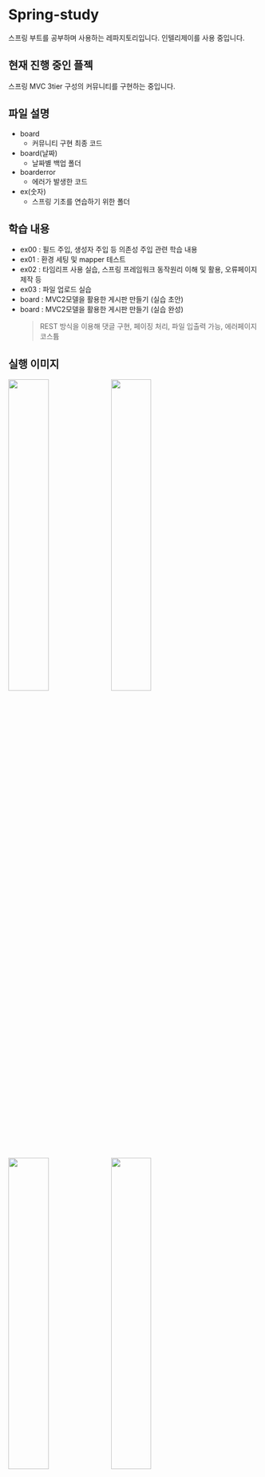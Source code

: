 # Spring-study
스프링 부트를 공부하며 사용하는 레파지토리입니다.
인텔리제이를 사용 중입니다.

  
## 현재 진행 중인 플젝
스프링 MVC 3tier 구성의 커뮤니티를 구현하는 중입니다.
  
## 파일 설명
* board
  * 커뮤니티 구현 최종 코드 
* board(날짜)
  * 날짜별 백업 폴더 
* boarderror
  * 에러가 발생한 코드
* ex(숫자)
  * 스프링 기초를 연습하기 위한 폴더


## 학습 내용
- ex00 : 필드 주입, 생성자 주입 등 의존성 주입 관련 학습 내용 <br>
- ex01 : 환경 세팅 및 mapper 테스트 <br>
- ex02 : 타임리프 사용 실습, 스프링 프레임워크 동작원리 이해 및 활용, 오류페이지 제작 등<br>
- ex03 : 파일 업로드 실습 <br>
- board : MVC2모델을 활용한 게시판 만들기 (실습 초안) <br>
- board : MVC2모델을 활용한 게시판 만들기 (실습 완성) <br>
  > REST 방식을 이용해 댓글 구현, 페이징 처리, 파일 입출력 가능, 에러페이지 코스튬 <br>
  
## 실행 이미지
<img src="https://user-images.githubusercontent.com/98381511/178131669-55742bb0-6d99-4a0f-90a8-4995f7b55a22.png" width="40%">
<img src="https://user-images.githubusercontent.com/98381511/178131683-e99e7cef-21a2-4248-83ad-4af98490b4ed.png" width="40%">
<img src="https://user-images.githubusercontent.com/98381511/178131705-9b817290-a61a-49cc-9583-17857b3498e2.png" width="40%">
<img src="https://user-images.githubusercontent.com/98381511/178131714-7d085680-cea7-49d7-8bb8-18804ea18dcb.png" width="40%">
